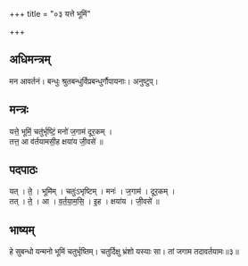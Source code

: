 +++
title = "०३ यत्ते भूमिं"

+++
## अधिमन्त्रम्
मन आवर्तनं। बन्धुः श्रुतबन्धुर्विप्रबन्धुर्गौपायनाः। अनुष्टुप्।

## मन्त्रः
यत्ते॒ भूमिं॒ चतु॑र्भृष्टिं॒ मनो॑ ज॒गाम॑ दूर॒कम् ।  
तत्त॒ आ व॑र्तयामसी॒ह क्षया॑य जी॒वसे॑ ॥

## पदपाठः
यत् । ते॒ । भूमि॑म् । चतुः॑ऽभृष्टिम् । मनः॑ । ज॒गाम॑ । दूर॒कम् ।  
तत् । ते॒ । आ । व॒र्त॒या॒म॒सि॒ । इ॒ह । क्षया॑य । जी॒वसे॑ ॥

## भाष्यम्
हे सुबन्धो यन्मनो भूमिं चतुर्भृष्तिम्। चतुर्दिक्षु भ्रंशो यस्याः सा। तां जगाम तदावर्तयामः॥३॥